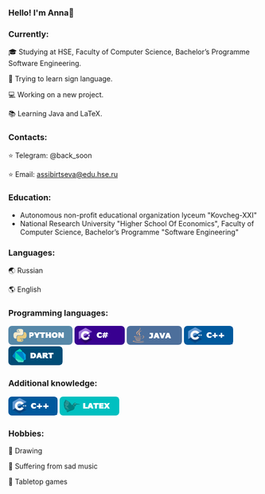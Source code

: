 ### Hello! I'm Anna👋 

### Сurrently:
🎓 Studying at HSE, Faculty of Computer Science, Bachelor’s Programme Software Engineering.

🖖 Trying to learn sign language.

💻 Working on a new project.

📚 Learning Java and LaTeX.

### Contacts:
⭐️ Telegram: @back_soon

⭐️ Email: assibirtseva@edu.hse.ru

### Education:
- Autonomous non-profit educational organization lyceum "Kovcheg-XXI"
- National Research University "Higher School Of Economics", Faculty of Computer Science, Bachelor’s Programme "Software Engineering"

### Languages:
🌏 Russian

🌎 English

### Programming languages:
![Python](https://raw.githubusercontent.com/AnnaSibirtseva/AnnaSibirtseva/main/PL/Python.png)
![C#](https://raw.githubusercontent.com/AnnaSibirtseva/AnnaSibirtseva/main/PL/CS.png)
![Java](https://raw.githubusercontent.com/AnnaSibirtseva/AnnaSibirtseva/main/PL/Java.png)
![C++](https://raw.githubusercontent.com/AnnaSibirtseva/AnnaSibirtseva/main/PL/CPP.png)
![Dart](https://raw.githubusercontent.com/AnnaSibirtseva/AnnaSibirtseva/main/PL/Dart.png)

### Additional knowledge:
![Flutter](https://raw.githubusercontent.com/AnnaSibirtseva/AnnaSibirtseva/main/PL/CPP.png)
![LaTeX](https://raw.githubusercontent.com/AnnaSibirtseva/AnnaSibirtseva/main/PL/Latex.png)

### Hobbies:
🎨 Drawing 

🎵 Suffering from sad music

🎲 Tabletop games

<!--
**AnnaSibirtseva/AnnaSibirtseva** is a ✨ _special_ ✨ repository because its `README.md` (this file) appears on your GitHub profile.

